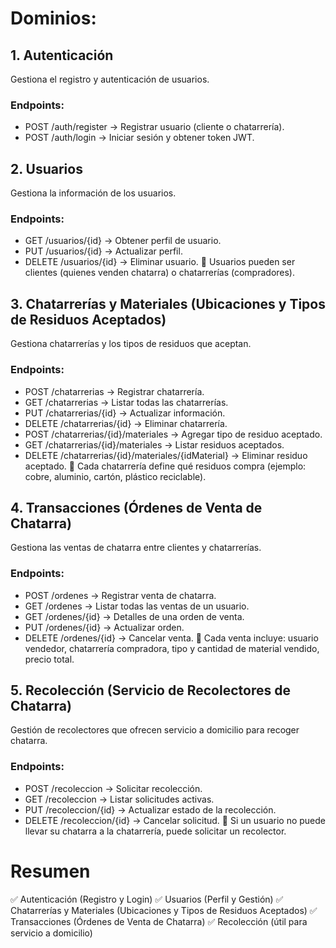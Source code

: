 # Dominios:

## 1. Autenticación 
Gestiona el registro y autenticación de usuarios.

### Endpoints:

- POST /auth/register → Registrar usuario (cliente o chatarrería).
- POST /auth/login → Iniciar sesión y obtener token JWT.

## 2. Usuarios
Gestiona la información de los usuarios.

### Endpoints:

- GET /usuarios/{id} → Obtener perfil de usuario.
- PUT /usuarios/{id} → Actualizar perfil.
- DELETE /usuarios/{id} → Eliminar usuario.
📌 Usuarios pueden ser clientes (quienes venden chatarra) o chatarrerías (compradores).

## 3. Chatarrerías y Materiales (Ubicaciones y Tipos de Residuos Aceptados)
Gestiona chatarrerías y los tipos de residuos que aceptan.

### Endpoints:

- POST /chatarrerias → Registrar chatarrería.
- GET /chatarrerias → Listar todas las chatarrerías.
- PUT /chatarrerias/{id} → Actualizar información.
- DELETE /chatarrerias/{id} → Eliminar chatarrería.
- POST /chatarrerias/{id}/materiales → Agregar tipo de residuo aceptado.
- GET /chatarrerias/{id}/materiales → Listar residuos aceptados.
- DELETE /chatarrerias/{id}/materiales/{idMaterial} → Eliminar residuo aceptado.
📌 Cada chatarrería define qué residuos compra (ejemplo: cobre, aluminio, cartón, plástico reciclable).

## 4. Transacciones (Órdenes de Venta de Chatarra)
Gestiona las ventas de chatarra entre clientes y chatarrerías.

### Endpoints:

- POST /ordenes → Registrar venta de chatarra.
- GET /ordenes → Listar todas las ventas de un usuario.
- GET /ordenes/{id} → Detalles de una orden de venta.
- PUT /ordenes/{id} → Actualizar orden.
- DELETE /ordenes/{id} → Cancelar venta.
📌 Cada venta incluye: usuario vendedor, chatarrería compradora, tipo y cantidad de material vendido, precio total.

## 5. Recolección (Servicio de Recolectores de Chatarra) 
Gestión de recolectores que ofrecen servicio a domicilio para recoger chatarra.

### Endpoints:

- POST /recoleccion → Solicitar recolección.
- GET /recoleccion → Listar solicitudes activas.
- PUT /recoleccion/{id} → Actualizar estado de la recolección.
- DELETE /recoleccion/{id} → Cancelar solicitud.
📌 Si un usuario no puede llevar su chatarra a la chatarrería, puede solicitar un recolector.

# Resumen
✅ Autenticación (Registro y Login)
✅ Usuarios (Perfil y Gestión)
✅ Chatarrerías y Materiales (Ubicaciones y Tipos de Residuos Aceptados)
✅ Transacciones (Órdenes de Venta de Chatarra)
✅ Recolección (útil para servicio a domicilio)
